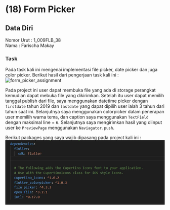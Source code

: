 # (18) Form Picker
## Data Diri
Nomor Urut : 1_009FLB_38 <br>
Nama : Farischa Makay

### Task
Pada task kali ini mengenai implementasi file picker, date picker dan juga color picker. Berikut hasil dari pengerjaan task kali ini : <br>
![form_picker_assignment](https://media.giphy.com/media/zEXJ9kESfSP4JucNR6/giphy.gif)<br>

Pada project ini user dapat membuka file yang ada di storage perangkat kemudian dapat mebuka file yang dikirimkan. Setelah itu user dapat memilih tanggal publish dari file, saya menggunakan datetime picker dengan ```firstdate``` tahun 2019 dan ```lastdate``` yang dapat dipilih user ialah 3 tahun dari tahun saat ini. Selanjutnya saya menggunakan colorpicker dalam penerapan user memilih warna tema, dan caption saya menggunakan ```TextField``` dengan maksimal line = ```6```. Selanjutnya saya mengirimkan hasil yang diinput user ke ```PreviewPage``` menggunakan ```Naviagator.push```.

Berikut packages yang saya wajib dipasang pada project kali ini :
![dependencies](https://github.com/farischamakay/flutter_Farischa-Makay/blob/f422154b10f9f86a8c8246dd0e0f7cbd3761c852/18_Form%20Picker/screenshots/depencies.jpg)


